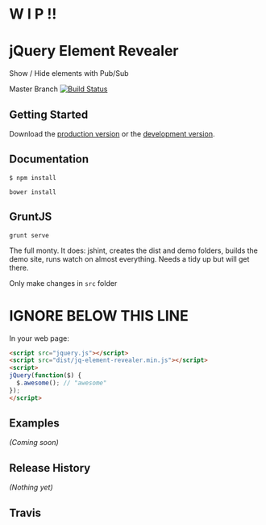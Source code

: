 # W I P !!

# jQuery Element Revealer

Show / Hide elements with Pub/Sub

Master Branch
[![Build Status](https://travis-ci.org/cleargif/jq-element-revealer.svg?branch=master)](https://travis-ci.org/cleargif/jq-element-revealer)

## Getting Started

Download the [production version][min] or the [development version][max].

[min]: https://raw.githubusercontent.com/cleargif/jquery-jq-element-revealer/master/dist/jquery.jq-element-revealer.min.js
[max]: https://raw.githubusercontent.com/cleargif/jquery-jq-element-revealer/master/dist/jquery.jq-element-revealer.js



## Documentation
  
    $ npm install

    bower install

## GruntJS

    grunt serve

The full monty.
It does: jshint, creates the dist and demo folders, builds the demo site, runs watch on almost everything. 
Needs a tidy up but will get there.

Only make changes in `src` folder

# IGNORE BELOW THIS LINE

In your web page:

```html
<script src="jquery.js"></script>
<script src="dist/jq-element-revealer.min.js"></script>
<script>
jQuery(function($) {
  $.awesome(); // "awesome"
});
</script>
```

## Examples
_(Coming soon)_

## Release History
_(Nothing yet)_


## Travis
